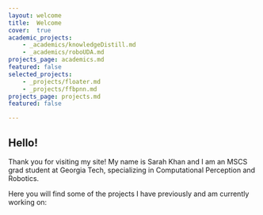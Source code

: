 ```yaml
---
layout: welcome
title:  Welcome
cover:  true
academic_projects:
    - _academics/knowledgeDistill.md
    - _academics/roboUDA.md
projects_page: academics.md
featured: false
selected_projects:
    - _projects/floater.md
    - _projects/ffbpnn.md
projects_page: projects.md
featured: false

---
```


## Hello!
Thank you for visiting my site!  My name is Sarah Khan and I am an MSCS grad student at Georgia Tech, specializing in Computational Perception and Robotics.  

Here you will find some of the projects I have previously and am currently working on:
<!--projects_academics-->
<!--projects-->


